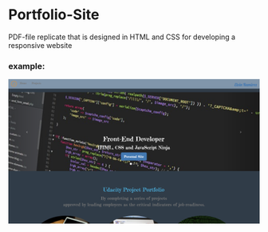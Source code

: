 # Portfolio-Site
PDF-file replicate that is designed in HTML and CSS for developing a responsive website


### example:

![screenshot](app/img/Udacity-Portfolio-Site.png)
